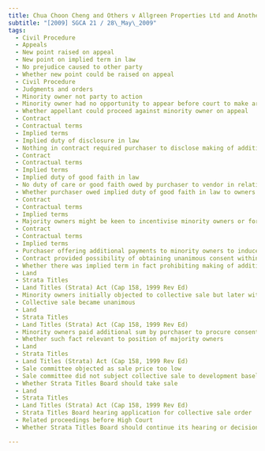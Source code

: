 ```yaml
---
title: Chua Choon Cheng and Others v Allgreen Properties Ltd and Another Appeal 
subtitle: "[2009] SGCA 21 / 28\_May\_2009"
tags:
  - Civil Procedure
  - Appeals
  - New point raised on appeal
  - New point on implied term in law
  - No prejudice caused to other party
  - Whether new point could be raised on appeal
  - Civil Procedure
  - Judgments and orders
  - Minority owner not party to action
  - Minority owner had no opportunity to appear before court to make arguments
  - Whether appellant could proceed against minority owner on appeal
  - Contract
  - Contractual terms
  - Implied terms
  - Implied duty of disclosure in law
  - Nothing in contract required purchaser to disclose making of additional payments to minority owners
  - Contract
  - Contractual terms
  - Implied terms
  - Implied duty of good faith in law
  - No duty of care or good faith owed by purchaser to vendor in relation to price of property
  - Whether purchaser owed implied duty of good faith in law to owners in collective sale contract
  - Contract
  - Contractual terms
  - Implied terms
  - Majority owners might be keen to incentivise minority owners or for purchaser to offer more money to minority owners to complete deal
  - Contract
  - Contractual terms
  - Implied terms
  - Purchaser offering additional payments to minority owners to induce consent
  - Contract provided possibility of obtaining unanimous consent within 12 months from date of contract
  - Whether there was implied term in fact prohibiting making of additional payments to minority owners
  - Land
  - Strata Titles
  - Land Titles (Strata) Act (Cap 158, 1999 Rev Ed)
  - Minority owners initially objected to collective sale but later withdrew objections
  - Collective sale became unanimous
  - Land
  - Strata Titles
  - Land Titles (Strata) Act (Cap 158, 1999 Rev Ed)
  - Minority owners paid additional sum by purchaser to procure consent to collective sale
  - Whether such fact relevant to position of majority owners
  - Land
  - Strata Titles
  - Land Titles (Strata) Act (Cap 158, 1999 Rev Ed)
  - Sale committee objected as sale price too low
  - Sale committee did not subject collective sale to development baseline inquiry to save costs and achieve certainty of sale
  - Whether Strata Titles Board should take sale
  - Land
  - Strata Titles
  - Land Titles (Strata) Act (Cap 158, 1999 Rev Ed)
  - Strata Titles Board hearing application for collective sale order
  - Related proceedings before High Court
  - Whether Strata Titles Board should continue its hearing or decision

---
```


